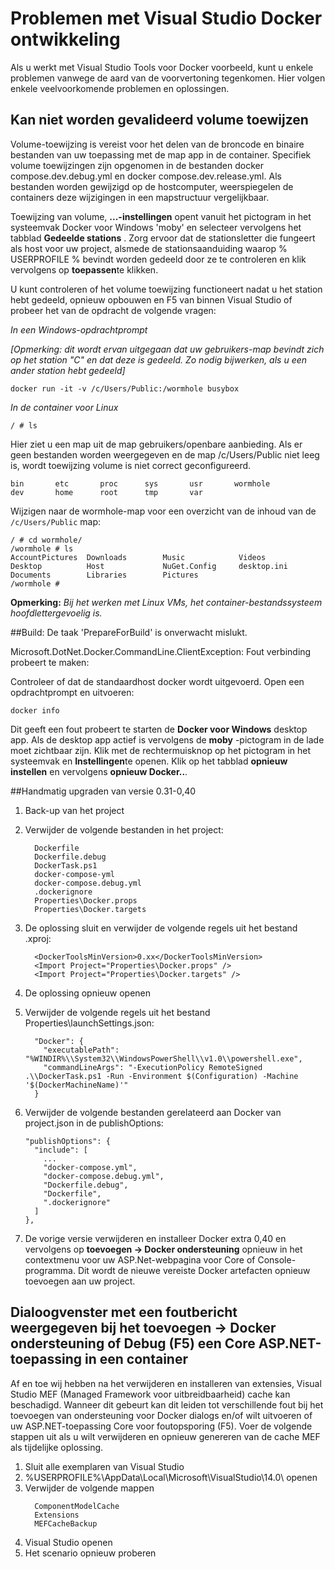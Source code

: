 <properties
   pageTitle="Het oplossen van problemen van Docker-Client op Windows met behulp van Visual Studio | Microsoft Azure"
   description="Oplossen van problemen die optreden bij het gebruik van Visual Studio maken en implementeren van web apps aan Docker in Windows met behulp van Visual Studio."
   services="azure-container-service"
   documentationCenter="na"
   authors="mlearned"
   manager="douge"
   editor="" />
<tags
   ms.service="multiple"
   ms.devlang="dotnet"
   ms.topic="article"
   ms.tgt_pltfrm="na"
   ms.workload="multiple"
   ms.date="06/08/2016"
   ms.author="allclark" />

# <a name="troubleshooting-visual-studio-docker-development"></a>Problemen met Visual Studio Docker ontwikkeling

Als u werkt met Visual Studio Tools voor Docker voorbeeld, kunt u enkele problemen vanwege de aard van de voorvertoning tegenkomen.
Hier volgen enkele veelvoorkomende problemen en oplossingen.


## <a name="unable-to-validate-volume-mapping"></a>Kan niet worden gevalideerd volume toewijzen
Volume-toewijzing is vereist voor het delen van de broncode en binaire bestanden van uw toepassing met de map app in de container.  Specifiek volume toewijzingen zijn opgenomen in de bestanden docker compose.dev.debug.yml en docker compose.dev.release.yml. Als bestanden worden gewijzigd op de hostcomputer, weerspiegelen de containers deze wijzigingen in een mapstructuur vergelijkbaar.

Toewijzing van volume, **...-instellingen** opent vanuit het pictogram in het systeemvak Docker voor Windows 'moby' en selecteer vervolgens het tabblad **Gedeelde stations** .  Zorg ervoor dat de stationsletter die fungeert als host voor uw project, alsmede de stationsaanduiding waarop % USERPROFILE % bevindt worden gedeeld door ze te controleren en klik vervolgens op **toepassen**te klikken.

U kunt controleren of het volume toewijzing functioneert nadat u het station hebt gedeeld, opnieuw opbouwen en F5 van binnen Visual Studio of probeer het van de opdracht de volgende vragen:

*In een Windows-opdrachtprompt*

*[Opmerking: dit wordt ervan uitgegaan dat uw gebruikers-map bevindt zich op het station "C" en dat deze is gedeeld.  Zo nodig bijwerken, als u een ander station hebt gedeeld]*
```
docker run -it -v /c/Users/Public:/wormhole busybox
```

*In de container voor Linux*

```
/ # ls
```

Hier ziet u een map uit de map gebruikers/openbare aanbieding.
Als er geen bestanden worden weergegeven en de map /c/Users/Public niet leeg is, wordt toewijzing volume is niet correct geconfigureerd. 

```
bin       etc       proc      sys       usr       wormhole
dev       home      root      tmp       var
```

Wijzigen naar de wormhole-map voor een overzicht van de inhoud van de `/c/Users/Public` map:

```
/ # cd wormhole/
/wormhole # ls
AccountPictures  Downloads        Music            Videos
Desktop          Host             NuGet.Config     desktop.ini
Documents        Libraries        Pictures
/wormhole #
```

**Opmerking:** *Bij het werken met Linux VMs, het container-bestandssysteem hoofdlettergevoelig is.*

##<a name="build--prepareforbuild-task-failed-unexpectedly"></a>Build: De taak 'PrepareForBuild' is onverwacht mislukt.

Microsoft.DotNet.Docker.CommandLine.ClientException: Fout verbinding probeert te maken:

Controleer of dat de standaardhost docker wordt uitgevoerd. Open een opdrachtprompt en uitvoeren:

```
docker info
```

Dit geeft een fout probeert te starten de **Docker voor Windows** desktop app.  Als de desktop app actief is vervolgens de **moby** -pictogram in de lade moet zichtbaar zijn. Klik met de rechtermuisknop op het pictogram in het systeemvak en **Instellingen**te openen.  Klik op het tabblad **opnieuw instellen** en vervolgens **opnieuw Docker..**.

##<a name="manually-upgrading-from-version-031-to-040"></a>Handmatig upgraden van versie 0.31-0,40


1. Back-up van het project
1. Verwijder de volgende bestanden in het project:

    ```
      Dockerfile
      Dockerfile.debug
      DockerTask.ps1
      docker-compose-yml
      docker-compose.debug.yml
      .dockerignore
      Properties\Docker.props
      Properties\Docker.targets
    ```

1. De oplossing sluit en verwijder de volgende regels uit het bestand .xproj:

    ```
      <DockerToolsMinVersion>0.xx</DockerToolsMinVersion>
      <Import Project="Properties\Docker.props" />
      <Import Project="Properties\Docker.targets" />
    ```

1. De oplossing opnieuw openen
1. Verwijder de volgende regels uit het bestand Properties\launchSettings.json:

    ```
      "Docker": {
        "executablePath": "%WINDIR%\\System32\\WindowsPowerShell\\v1.0\\powershell.exe",
        "commandLineArgs": "-ExecutionPolicy RemoteSigned .\\DockerTask.ps1 -Run -Environment $(Configuration) -Machine '$(DockerMachineName)'"
      }
    ```

1. Verwijder de volgende bestanden gerelateerd aan Docker van project.json in de publishOptions:

    ```
    "publishOptions": {
      "include": [
        ...
        "docker-compose.yml",
        "docker-compose.debug.yml",
        "Dockerfile.debug",
        "Dockerfile",
        ".dockerignore"
      ]
    },
    ```

1. De vorige versie verwijderen en installeer Docker extra 0,40 en vervolgens op **toevoegen -> Docker ondersteuning** opnieuw in het contextmenu voor uw ASP.Net-webpagina voor Core of Console-programma. Dit wordt de nieuwe vereiste Docker artefacten opnieuw toevoegen aan uw project. 

## <a name="an-error-dialog-occurs-when-attempting-to-add-docker-support-or-debug-f5-an-aspnet-core-application-in-a-container"></a>Dialoogvenster met een foutbericht weergegeven bij het **toevoegen -> Docker ondersteuning** of Debug (F5) een Core ASP.NET-toepassing in een container

Af en toe wij hebben na het verwijderen en installeren van extensies, Visual Studio MEF (Managed Framework voor uitbreidbaarheid) cache kan beschadigd. Wanneer dit gebeurt kan dit leiden tot verschillende fout bij het toevoegen van ondersteuning voor Docker dialogs en/of wilt uitvoeren of uw ASP.NET-toepassing Core voor foutopsporing (F5). Voer de volgende stappen uit als u wilt verwijderen en opnieuw genereren van de cache MEF als tijdelijke oplossing.

1. Sluit alle exemplaren van Visual Studio
1. %USERPROFILE%\AppData\Local\Microsoft\VisualStudio\14.0\ openen
1. Verwijder de volgende mappen
     ```
       ComponentModelCache
       Extensions
       MEFCacheBackup
    ```
1. Visual Studio openen
1. Het scenario opnieuw proberen 
